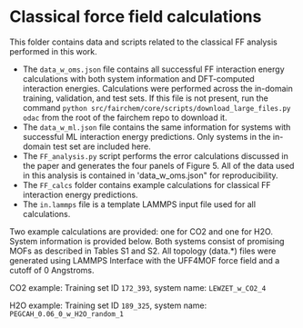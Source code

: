 # Classical force field calculations

This folder contains data and scripts related to the classical FF analysis performed in this work.

- The `data_w_oms.json` file contains all successful FF interaction energy calculations with both system information and DFT-computed interaction energies. Calculations were performed across the in-domain training, validation, and test sets. If this file is not present, run the command `python src/fairchem/core/scripts/download_large_files.py odac` from the root of the fairchem repo to download it.
- The `data_w_ml.json` file contains the same information for systems with successful ML interaction energy predictions. Only systems in the in-domain test set are included here.
- The `FF_analysis.py` script performs the error calculations discussed in the paper and generates the four panels of Figure 5. All of the data used in this analysis is contained in 'data_w_oms.json" for reproducibility.
- The `FF_calcs` folder contains example calculations for classical FF interaction energy predictions.
- The `in.lammps` file is a template LAMMPS input file used for all calculations.

Two example calculations are provided: one for CO2 and one for H2O. System information is provided below. Both systems consist of promising MOFs as described in Tables S1 and S2. All topology (data.*) files were generated using LAMMPS Interface with the UFF4MOF force field and a cutoff of 0 Angstroms.

CO2 example: Training set ID `172_393`, system name: `LEWZET_w_CO2_4`

H2O example: Training set ID `189_325`, system name: `PEGCAH_0.06_0_w_H2O_random_1`
